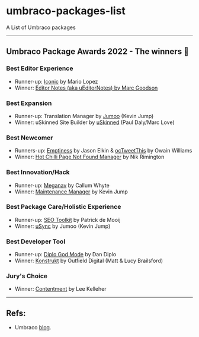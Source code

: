 # umbraco-packages-list
A List of Umbraco packages
***

## Umbraco Package Awards 2022 - The winners 🎉

### Best Editor Experience
- Runner-up: [Iconic](https://our.umbraco.com/packages/backoffice-extensions/iconic/?_ga=2.238472704.1028129572.1674465758-1991973181.1668532380) by Mario Lopez
- Winner: [Editor Notes (aka uEditorNotes) by Marc Goodson](https://our.umbraco.com/packages/backoffice-extensions/editor-notes-aka-ueditornotes/?_ga=2.37669792.1028129572.1674465758-1991973181.1668532380)
### Best Expansion
- Runner-up: Translation Manager by [Jumoo](https://our.umbraco.com/packages/backoffice-extensions/translation-manager/?_ga=2.246925956.1028129572.1674465758-1991973181.1668532380) (Kevin Jump)
- Winner: uSkinned Site Builder by [uSkinned](https://our.umbraco.com/packages/starter-kits/uskinned-site-builder/?_ga=2.42969765.1028129572.1674465758-1991973181.1668532380) (Paul Daly/Marc Love)
### Best Newcomer
- Runners-up: [Emptiness](https://our.umbraco.com/packages/developer-tools/emptiness/?_ga=2.13084471.1028129572.1674465758-1991973181.1668532380) by Jason Elkin & [ocTweetThis](https://our.umbraco.com/packages/backoffice-extensions/octweetthis/?_ga=2.205441936.1028129572.1674465758-1991973181.1668532380) by Owain Williams
- Winner: [Hot Chilli Page Not Found Manager](https://our.umbraco.com/packages/backoffice-extensions/hot-chilli-page-not-found-manager/?_ga=2.83659542.1028129572.1674465758-1991973181.1668532380) by Nik Rimington
### Best Innovation/Hack
- Runner-up: [Meganav](https://our.umbraco.com/packages/website-utilities/meganav/?_ga=2.83659542.1028129572.1674465758-1991973181.1668532380) by Callum Whyte
- Winner: [Maintenance Manager](https://our.umbraco.com/packages/backoffice-extensions/maintenance-manager/?_ga=2.83734294.1028129572.1674465758-1991973181.1668532380) by Kevin Jump
### Best Package Care/Holistic Experience
- Runner-up: [SEO Toolkit](https://our.umbraco.com/packages/backoffice-extensions/seotoolkit/?_ga=2.247235204.1028129572.1674465758-1991973181.1668532380) by Patrick de Mooij
- Winner: [uSync](https://our.umbraco.com/packages/developer-tools/usync/?_ga=2.247235204.1028129572.1674465758-1991973181.1668532380) by Jumoo (Kevin Jump)
### Best Developer Tool
- Runner-up: [Diplo God Mode](https://our.umbraco.com/packages/developer-tools/diplo-god-mode/?_ga=2.243131138.1028129572.1674465758-1991973181.1668532380) by Dan Diplo
- Winner: [Konstrukt](https://our.umbraco.com/packages/backoffice-extensions/konstrukt/?_ga=2.243041154.1028129572.1674465758-1991973181.1668532380) by Outfield Digital (Matt & Lucy Brailsford)
### Jury's Choice
- Winner: [Contentment](https://our.umbraco.com/packages/backoffice-extensions/contentment/?_ga=2.243041154.1028129572.1674465758-1991973181.1668532380) by Lee Kelleher

***
## Refs:
- Umbraco [blog](https://umbraco.com/blog/umbraco-package-awards-2022-the-winners/).
